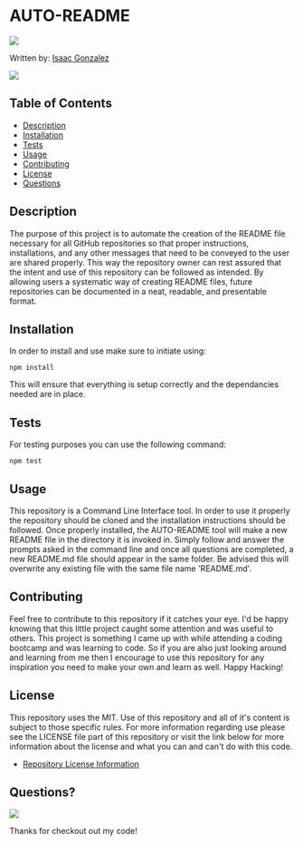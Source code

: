 
  # AUTO-README
  <a href="https://opensource.org/licenses/MIT"><img src="https://img.shields.io/badge/License-MIT-blue"></a>
  
  Written by: [Isaac Gonzalez](IsaacAGonzalez)

  ![](./assets/AUTO-README%20DEMO.gif)
  
  ## Table of Contents
  - [Description](#Description)
  - [Installation](#Installation)
  - [Tests](#Tests)
  - [Usage](#Usage)
  - [Contributing](#Contributing)
  - [License](#License)
  - [Questions](#Questions)
  
  ## Description
  The purpose of this project is to automate the creation of the README file necessary for all GitHub repositories so that proper instructions, installations, and any other messages that need to be conveyed to the user are shared properly. This way the repository owner can rest assured that the intent and use of this repository can be followed as intended. By allowing users a systematic way of creating README files, future repositories can be documented in a neat, readable, and presentable format.

  ## Installation
  In order to install and use make sure to initiate using: 
  ```
  npm install
  ```
  This will ensure that everything is setup correctly and the dependancies needed are in place.

  ## Tests
  For testing purposes you can use the following command:
  ```
  npm test
  ```

  ## Usage
  This repository is a Command Line Interface tool. In order to use it properly the repository should be cloned and the installation instructions should be followed. Once properly installed, the AUTO-README tool will make a new README file in the directory it is invoked in. Simply follow and answer the prompts asked in the command line and once all questions are completed, a new README.md file should appear in the same folder. Be advised this will overwrite any existing file with the same file name 'README.md'.

  ## Contributing 
  Feel free to contribute to this repository if it catches your eye. I'd be happy knowing that this little project caught some attention and was useful to others. This project is something I came up with while attending a coding bootcamp and was learning to code. So if you are also just looking around and learning from me then I encourage to use this repository for any inspiration you need to make your own and learn as well. Happy Hacking!

  ## License
  This repository uses the MIT. Use of this repository and all of it's content is subject to those specific rules.
  For more information regarding use please see the LICENSE file part of this repository or visit the link below for more information about the license and what you can and can't do with this code.
  - [Repository License Information](https://opensource.org/licenses/MIT)
  

  ## Questions?

  <a href="https://github.com/IsaacAGonzalez"><img src="https://img.shields.io/badge/Profile-IsaacAGonzalez-blue?logo=github"></a>

  Thanks for checkout out my code!
  